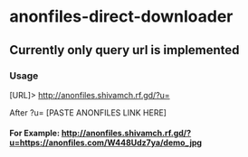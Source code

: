 # anonfiles-direct-downloader

## Currently only query url is implemented
### Usage
[URL]> http://anonfiles.shivamch.rf.gd/?u=
  
After ?u= [PASTE ANONFILES LINK HERE]
  
#### For Example: http://anonfiles.shivamch.rf.gd/?u=https://anonfiles.com/W448Udz7ya/demo_jpg

